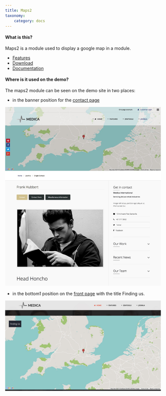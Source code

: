 ```yaml
---
title: Maps2
taxonomy:
    category: docs
---
```



#### What is this?
Maps2 is a module used to display a google map in a module.


- <a href="http://www.joomlabamboo.com/joomla-extensions/maps2">Features</a>
- <a href="http://joomlabamboo.com/index.php?option=com_docman&task=doc_download&gid=677&Itemid=">Download</a>
- <a href="http://docs.joomlabamboo.com/joomla-extensions/jb-maps2-documentation">Documentation</a>




#### Where is it used on the demo?
The maps2 module can be seen on the demo site in two places:
- in the banner position for the <a href="http://bambootheme.com/showcase/sep15/joomla/single-contact">contact page</a>

![Maps2 Contact](/images/maps/Medica-Contact.jpg)

- in the bottom1 position on the <a href="http://bambootheme.com/showcase/sep15/">front page</a> with the title Finding us.

![Maps2 Frontpage](/images/maps/map-frontpage.jpg)
 




